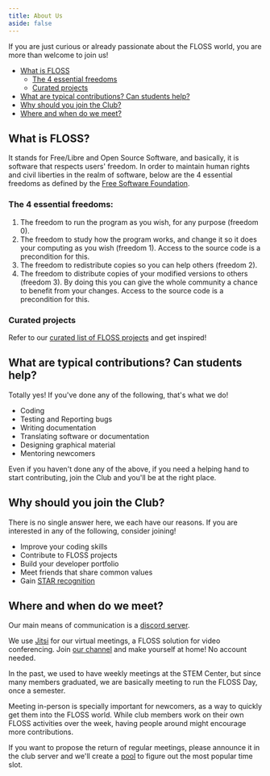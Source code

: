 ```yaml
---
title: About Us
aside: false
---
```


<script setup>
import About from "@/views/About.vue"
</script>

<About />

If you are just curious or already passionate about the FLOSS world, you are
more than welcome to join us!

 * [What is FLOSS](#what)  
   * [The 4 essential freedoms](#freedoms) 
   * [Curated projects](#projects) 
 * [What are typical contributions? Can students help?](#contributions)
 * [Why should you join the Club?](#why)
 * [Where and when do we meet?](#meetings)  


<a name="what" />

## What is FLOSS?

It stands for Free/Libre and Open Source Software, and basically, it is software that respects users' freedom. In order to maintain human rights and civil liberties in the realm of software, below are the 4 essential freedoms as defined by the [Free Software Foundation](https://www.gnu.org/philosophy/free-sw.html).

<a name="freedoms" />

### The 4 essential freedoms: 

  1. The freedom to run the program as you wish, for any purpose (freedom 0).
  2. The freedom to study how the program works, and change it so it does your computing as you wish (freedom 1). Access to the source code is a precondition for this.
  3. The freedom to redistribute copies so you can help others (freedom 2).
  4. The freedom to distribute copies of your modified versions to others (freedom 3). By doing this you can give the whole community a chance to benefit from your changes. Access to the source code is a precondition for this.

<a name="projects" />

### Curated projects

Refer to our [curated list of FLOSS projects](projects.md) and get inspired!

<a name="contributions" />

## What are typical contributions? Can students help?

Totally yes! If you've done any of the following, that's what we do!

 * Coding
 * Testing and Reporting bugs
 * Writing documentation
 * Translating software or documentation
 * Designing graphical material
 * Mentoring newcomers

Even if you haven't done any of the above, if you need a helping hand to start
contributing, join the Club and you'll be at the right place.

<a name="why" />

## Why should you join the Club?

There is no single answer here, we each have our reasons. If you are interested
in any of the following, consider joining!

 * Improve your coding skills
 * Contribute to FLOSS projects
 * Build your developer portfolio
 * Meet friends that share common values
 * Gain [STAR recognition](https://www.vaniercollege.qc.ca/star-program/)

<a name="meetings" />

## Where and when do we meet?

Our main means of communication is a [discord server](https://discord.gg/rBKb9JRQGD).

We use [Jitsi](https://meet.jit.si/) for our virtual meetings, a FLOSS solution
for video conferencing. Join [our channel](https://meet.jit.si/vanierFLOSS) and
make yourself at home! No account needed.

In the past, we used to have weekly meetings at the STEM Center,
but since many members graduated, we are basically meeting to run the FLOSS
Day, once a semester.

Meeting in-person is specially important for newcomers, as a way to quickly get
them into the FLOSS world. While club members work on their own FLOSS activities
over the week, having people around might encourage more contributions.

If you want to propose the return of regular meetings, please announce it in the
club server and we'll create a [pool](https://framadate.org/) to figure out the
most popular time slot.

